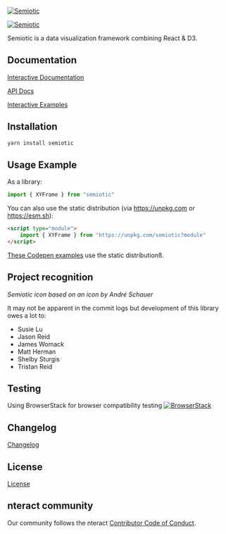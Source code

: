 [![Semiotic](semiotic_logo_horizontal.png "semiotic")](https://semiotic.nteract.io)

[![Semiotic](https://github.com/nteract/semiotic/actions/workflows/node.js.yml/badge.svg?branch=main)](https://github.com/nteract/semiotic/actions/workflows/node.js.yml)

Semiotic is a data visualization framework combining React &amp; D3.

## Documentation

[Interactive Documentation](https://semiotic.nteract.io)

[API Docs](https://semiotic.nteract.io/api)

[Interactive Examples](https://semiotic.nteract.io/examples)

## Installation

```bash
yarn install semiotic
```

## Usage Example

As a library:
```js
import { XYFrame } from "semiotic"
```

You can also use the static distribution (via https://unpkg.com or https://esm.sh):

```html
<script type="module">
	import { XYFrame } from "https://unpkg.com/semiotic?module"
</script>
```

[These Codepen examples](https://codepen.io/emeeks/) use the static distributionß.

## Project recognition

_Semiotic icon based on an icon by André Schauer_

It may not be apparent in the commit logs but development of this library owes a lot to:

* Susie Lu
* Jason Reid
* James Womack
* Matt Herman
* Shelby Sturgis
* Tristan Reid

## Testing

Using BrowserStack for browser compatibility testing
[![BrowserStack](browserstack_logo.png "browserstack")](http://browserstack.com/)

## Changelog

[Changelog](./CHANGELOG.md)

## License

[License](./LICENSE)

## nteract community

Our community follows the nteract [Contributor Code of Conduct](https://github.com/nteract/nteract/blob/main/CODE_OF_CONDUCT.md).
